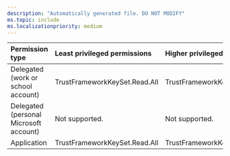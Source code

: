 ```yaml
---
description: "Automatically generated file. DO NOT MODIFY"
ms.topic: include
ms.localizationpriority: medium
---
```


|Permission type|Least privileged permissions|Higher privileged permissions|
|:---|:---|:---|
|Delegated (work or school account)|TrustFrameworkKeySet.Read.All|TrustFrameworkKeySet.ReadWrite.All|
|Delegated (personal Microsoft account)|Not supported.|Not supported.|
|Application|TrustFrameworkKeySet.Read.All|TrustFrameworkKeySet.ReadWrite.All|

